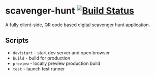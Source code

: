 # scavenger-hunt [![Build Status](https://github.com/crazymykl/scavenger-hunt/actions/workflows/ci.yml/badge.svg)](https://github.com/crazymykl/scavenger-hunt/actions/workflows/ci.yml)

A fully client-side, QR code based digital scavenger hunt application.

## Scripts

- `dev`/`start` - start dev server and open browser
- `build` - build for production
- `preview` - locally preview production build
- `test` - launch test runner
